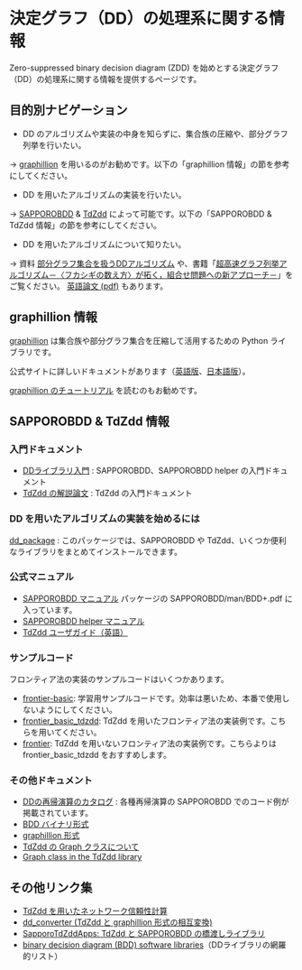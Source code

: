 # 決定グラフ（DD）の処理系に関する情報

Zero-suppressed binary decision diagram (ZDD) を始めとする決定グラフ（DD）の処理系に関する情報を提供するページです。

## 目的別ナビゲーション

* DD のアルゴリズムや実装の中身を知らずに、集合族の圧縮や、部分グラフ列挙を行いたい。

→ [graphillion](https://github.com/takemaru/graphillion) を用いるのがお勧めです。以下の「graphillion 情報」の節を参考にしてください。

* DD を用いたアルゴリズムの実装を行いたい。

→ [SAPPOROBDD](https://github.com/Shin-ichi-Minato/SAPPOROBDD) & [TdZdd](https://github.com/kunisura/TdZdd) によって可能です。以下の「SAPPOROBDD & TdZdd 情報」の節を参考にしてください。

* DD を用いたアルゴリズムについて知りたい。

→ 資料 [部分グラフ集合を扱うDDアルゴリズム](dd_algorithms.pdf) や、書籍「[超高速グラフ列挙アルゴリズム－〈フカシギの数え方〉が拓く，組合せ問題への新アプローチ－](https://www.morikita.co.jp/books/mid/085261)」をご覧ください。
[英語論文 (pdf)](https://www-alg.ist.hokudai.ac.jp/~thomas/TCSTR/tcstr_14_76/tcstr_14_76.pdf) もあります。

## graphillion 情報

[graphillion](https://github.com/takemaru/graphillion) は集合族や部分グラフ集合を圧縮して活用するための Python ライブラリです。

公式サイトに詳しいドキュメントがあります（[英語版](https://github.com/takemaru/graphillion)、[日本語版](https://github.com/takemaru/graphillion/wiki)）。

[graphillion のチュートリアル](https://github.com/nsnmsak/graphillion_tutorial) を読むのもお勧めです。

## SAPPOROBDD & TdZdd 情報

### 入門ドキュメント

* [DDライブラリ入門](dd_library_inst.pdf) : SAPPOROBDD、SAPPOROBDD helper の入門ドキュメント
* [TdZdd の解説論文](https://www.jstage.jst.go.jp/article/jssst/34/3/34_3_97/_article/-char/ja/) : TdZdd の入門ドキュメント

### DD を用いたアルゴリズムの実装を始めるには

[dd_package](https://github.com/junkawahara/dd_package) : このパッケージでは、SAPPOROBDD や TdZdd、いくつか便利なライブラリをまとめてインストールできます。

### 公式マニュアル

* [SAPPOROBDD マニュアル](https://github.com/Shin-ichi-Minato/SAPPOROBDD/raw/main/man/BDD%2B.pdf) パッケージの SAPPOROBDD/man/BDD+.pdf に入っています。
* [SAPPOROBDD helper マニュアル](https://github.com/junkawahara/sbdd_helper)
* [TdZdd ユーザガイド（英語）](http://kunisura.github.io/TdZdd/doc/index.html)

### サンプルコード

フロンティア法の実装のサンプルコードはいくつかあります。

* [frontier-basic](https://github.com/junkawahara/frontier-basic): 学習用サンプルコードです。効率は悪いため、本番で使用しないようにしてください。
* [frontier_basic_tdzdd](https://github.com/junkawahara/frontier_basic_tdzdd): TdZdd を用いたフロンティア法の実装例です。こちらを用いてください。
* [frontier](https://github.com/junkawahara/frontier): TdZdd を用いないフロンティア法の実装例です。こちらよりは frontier_basic_tdzdd をおすすめします。

### その他ドキュメント

* [DDの再帰演算のカタログ](dd_recur_function.pdf) : 各種再帰演算の SAPPOROBDD でのコード例が掲載されています。
* [BDD バイナリ形式](formats/bdd_binary_format.md)
* [graphillion 形式](formats/graphillion_format.md)
* [TdZdd の Graph クラスについて](formats/tdzdd_graph_ja.md)
* [Graph class in the TdZdd library](formats/tdzdd_graph_en.md)

## その他リンク集

* [TdZdd を用いたネットワーク信頼性計算](https://github.com/junkawahara/reliability_tdzdd)
* [dd_converter (TdZdd と graphillion 形式の相互変換)](https://github.com/junkawahara/dd_converter)
* [SapporoTdZddApps: TdZdd と SAPPOROBDD の橋渡しライブラリ](https://github.com/hs-nazuna/SapporoTdZddApps)
* [binary decision diagram (BDD) software libraries](https://github.com/johnyf/tool_lists/blob/main/bdd.md)（DDライブラリの網羅的リスト）
